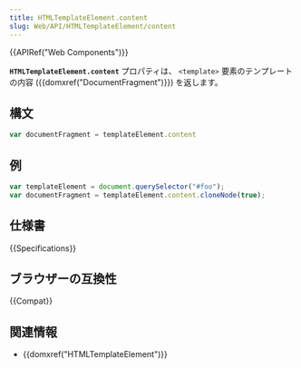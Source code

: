 ```yaml
---
title: HTMLTemplateElement.content
slug: Web/API/HTMLTemplateElement/content
---
```


{{APIRef("Web Components")}}

**`HTMLTemplateElement.content`** プロパティは、 `<template>` 要素のテンプレートの内容 ({{domxref("DocumentFragment")}}) を返します。

## 構文

```js
var documentFragment = templateElement.content
```

## 例

```js
var templateElement = document.querySelector("#foo");
var documentFragment = templateElement.content.cloneNode(true);
```

## 仕様書

{{Specifications}}

## ブラウザーの互換性

{{Compat}}

## 関連情報

- {{domxref("HTMLTemplateElement")}}
